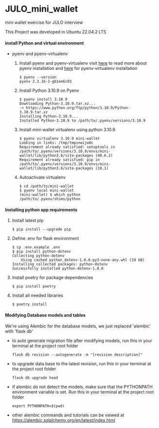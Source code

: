 # JULO_mini_wallet
mini wallet exercise for JULO interview

This Project was developed in Ubuntu 22.04.2 LTS

#### install Python and virtual environment

* pyenv and pyenv-virtualenv

    1. Install pyenv and pyenv-virtualenv
    visit [here](https://github.com/pyenv/pyenv) to read more about pyenv installation and [here](https://github.com/pyenv/pyenv-virtualenv) for pyenv-virtualenv installation

        ```shell
        $ pyenv --version
        pyenv 2.3.16-1-gb1ee6c93
        ```

    2. Install Python 3.10.9 on Pyenv

        ```shell
        $ pyenv install 3.10.9
        Downloading Python-3.10.9.tar.xz...
        -> https://www.python.org/ftp/python/3.10.9/Python-3.10.9.tar.xz
        Installing Python-3.10.9...
        Installed Python-3.10.9 to /path/to/.pyenv/versions/3.10.9
        ```

    3. Install mini-wallet virtualenv using python 3.10.9

        ```shell
        $ pyenv virtualenv 3.10.9 mini-wallet
        Looking in links: /tmp/tmpsnwijw0c
        Requirement already satisfied: setuptools in /path/to/.pyenv/versions/3.10.9/envs/mini-wallet/lib/python3.6/site-packages (40.6.2)
        Requirement already satisfied: pip in /path/to/.pyenv/versions/3.10.9/envs/mini-wallet/lib/python3.6/site-packages (18.1)
        ```

    4. Autoactivate virtualenv

        ```shell
        $ cd /path/to/mini-wallet
        $ pyenv local mini-wallet
        (mini-wallet) $ which python
        /path/to/.pyenv/shims/python
        ```

#### Installing python app requirements
1. Install latest pip
    ```shell
    $ pip install --upgrade pip
    ```
2. Define .env for flask environment
    ```shell
    $ cp .env.example .env
    $ pip install python-dotenv
    Collecting python-dotenv
        Using cached python_dotenv-1.0.0-py3-none-any.whl (19 kB)
    Installing collected packages: python-dotenv
    Successfully installed python-dotenv-1.0.0

3. Install poetry for package dependencies
    ```shell
    $ pip install poetry
    ```
4. Install all needed libraries
    ```shell
    $ poetry install

#### Modifying Database models and tables

We're using Alembic for the database models, we just replaced 'alembic' with 'flask db'

* to auto generate migration file after modifying models, run this in your terminal at the project root folder
    ``` shell script
    flask db revision --autogenerate -m "[revision description]"
    ```
* to upgrade data base to the latest revision, run this in your terminal at the project root folder

    ``` shell script
    flask db upgrade head
    ```
* if alembic do not detect the models, make sure that the PYTHONPATH environment variable is set. Run this in your terminal at the project root folder
    ``` shell script
    export PYTHONPATH=$(pwd)
    ```

* other alembic commands and tutorials can be viewed at https://alembic.sqlalchemy.org/en/latest/index.html